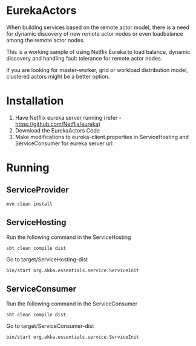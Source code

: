 EurekaActors
============

When building services based on the remote actor model, there is a need for dynamic discovery of new remote actor nodes or even loadbalance among the remote actor nodes.

This is a working sample of using Netflix Eureka to load balance, dynamic discovery and handling fault tolerance for remote actor nodes.

If you are looking for master-worker, grid or workload distribution model, clustered actors might be a better option.


# Installation

1. Have Netflix eureka server running (refer - https://github.com/Netflix/eureka)
2. Download the EurekaActors Code
3. Make modifications to eureka-client.properties in ServiceHosting and ServiceConsumer for eureka server url

# Running

## ServiceProvider

```
mvn clean install
```

## ServiceHosting

Run the following command in the ServiceHosting

```
sbt clean compile dist
```

Go to target/ServiceHosting-dist

```
bin/start org.akka.essentials.service.ServiceInit
```

## ServiceConsumer
Run the following command in the ServiceConsumer

```
sbt clean compile dist
```

Go to target/ServiceConsumer-dist

```
bin/start org.akka.essentials.service.ServiceInit
```
